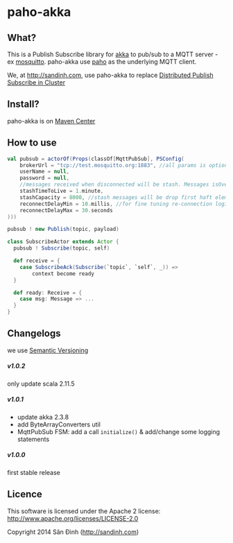 paho-akka
=========

## What?
This is a Publish Subscribe library for [akka](http://akka.io/) to pub/sub to a MQTT server - ex [mosquitto](http://mosquitto.org/).
paho-akka use [paho](https://eclipse.org/paho/) as the underlying MQTT client.

We, at http://sandinh.com, use paho-akka to replace [Distributed Publish Subscribe in Cluster](http://doc.akka.io/docs/akka/2.3.8/contrib/distributed-pub-sub.html)

## Install?
paho-akka is on [Maven Center](http://search.maven.org/#search%7Cga%7C1%7Cg%3A%22com.sandinh%22%20paho-akka)

## How to use

```scala
val pubsub = actorOf(Props(classOf[MqttPubSub], PSConfig(
    brokerUrl = "tcp://test.mosquitto.org:1883", //all params is optional except brokerUrl
    userName = null,
    password = null,
    //messages received when disconnected will be stash. Messages isOverdue after stashTimeToLive will be discard
    stashTimeToLive = 1.minute,
    stashCapacity = 8000, //stash messages will be drop first haft elems when reach this size
    reconnectDelayMin = 10.millis, //for fine tuning re-connection logic
    reconnectDelayMax = 30.seconds
)))

pubsub ! new Publish(topic, payload)

class SubscribeActor extends Actor {
  pubsub ! Subscribe(topic, self)

  def receive = {
    case SubscribeAck(Subscribe(`topic`, `self`, _)) =>
        context become ready
  }

  def ready: Receive = {
    case msg: Message => ...
  }
}
```

## Changelogs
we use [Semantic Versioning](http://semver.org/)

##### v1.0.2
only update scala 2.11.5

##### v1.0.1
+ update akka 2.3.8
+ add ByteArrayConverters util
+ MqttPubSub FSM: add a call `initialize()` & add/change some logging statements

##### v1.0.0
first stable release

## Licence
This software is licensed under the Apache 2 license:
http://www.apache.org/licenses/LICENSE-2.0

Copyright 2014 Sân Đình (http://sandinh.com)
